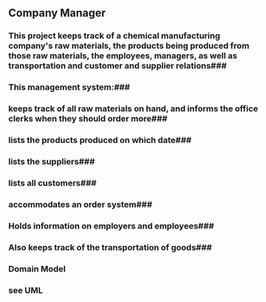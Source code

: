## Company Manager ##

### This project keeps track of a chemical manufacturing company's raw materials, the products being produced from those raw materials, the employees, managers, as well as transportation and customer and supplier relations###

### This management system:###
### keeps track of all raw materials on hand, and informs the office clerks when they should order more###
### lists the products produced on which date###
### lists the suppliers###
### lists all customers###
### accommodates an order system###
### Holds information on employers and employees###
### Also keeps track of the transportation of goods###

### Domain Model ###
### see UML ###